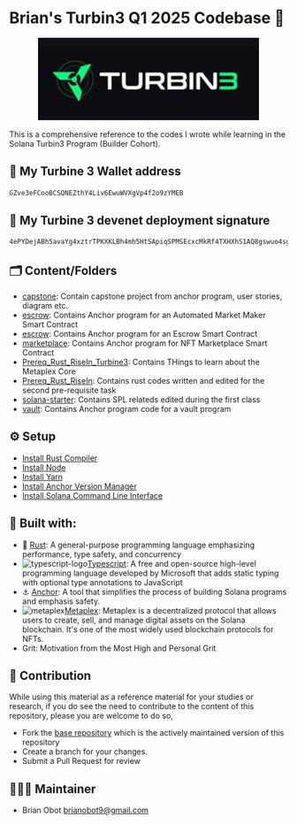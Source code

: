 # Brian's Turbin3 Q1 2025 Codebase 🦇

<div align="center">
  <img src="https://github.com/solana-turbin3/Q1_25_Builder_daniel-burlacu/blob/main/turbine-logo-text.png" alt="Logo" width="400">
</div>

This is a comprehensive reference to the codes I wrote while learning in the Solana Turbin3 Program (Builder Cohort).

## 📂 My Turbine 3 Wallet address

```bash
GZve3eFCooBCSQNEZthY4Liv6EwuWVXgVp4f2o9zYMEB
```

## 📂 My Turbine 3 devenet deployment signature

```bash
4ePYDejABh5avaYg4xztrTPKXKLBh4mh5HtSApiqSPMSEcxcMkRf4TXHXhS1AQ8gswuo4sgu2mqjiG7ysyU3twsj
```

## 🗂️ Content/Folders
- [capstone](/capstone/): Contain capstone project from anchor program, user stories, diagram etc.
- [escrow](/escrow): Contains Anchor program for an Automated Market Maker Smart Contract
- [escrow](/escrow/): Contains Anchor program for an Escrow Smart Contract
- [marketplace](/marketplace/): Contains Anchor program for NFT Marketplace Smart Contract
- [Prereq_Rust_RiseIn_Turbine3](/Prereq_Rust_RiseIn_Turbine3/): Contains THings to learn about the Metaplex Core 
- [Prereq_Rust_RiseIn](/Prereq_Rust_RiseIn/): Contains rust codes written and edited for the second pre-requisite task
- [solana-starter](/solana-starter/): Contains SPL relateds edited during the first class
- [vault](/vault): Contains Anchor program code for a vault program


## ⚙️ Setup
- [Install Rust Compiler](https://www.rust-lang.org/tools/install)
- [Install Node](https://nodejs.org/en/download)
- [Install Yarn](https://classic.yarnpkg.com/lang/en/docs/install/)
- [Install Anchor Version Manager](https://www.anchor-lang.com/docs/installation)
- [Install Solana Command Line Interface](https://docs.solana.com/cli/install-solana-cli-tools)


## 🔨 Built with:
- 🦀 [Rust](https://www.rust-lang.org/): A general-purpose programming language emphasizing performance, type safety, and concurrency
- <img src="https://www.svgrepo.com/show/374144/typescript.svg" alt="typescript-logo" width="20"/>[Typescript](https://www.typescriptlang.org/): A free and open-source high-level programming language developed by Microsoft that adds static typing with optional type annotations to JavaScript
- ⚓️ [Anchor](https://www.anchor-lang.com/): A tool that simplifies the process of building Solana programs and emphasis safety.
- <img src="https://avatars.githubusercontent.com/u/84874526?s=200&v=4" alt="metaplex" width="20"/>[Metaplex](https://www.metaplex.com/): Metaplex is a decentralized protocol that allows users to create, sell, and manage digital assets on the Solana blockchain. It's one of the most widely used blockchain protocols for NFTs. 
- Grit: Motivation from the Most High and Personal Grit 

## 🤝 Contribution
While using this material as a reference material for your studies or research, if you do see the need to contribute to the 
content of this repository, please you are welcome to do so, 

- Fork the [base repository](https://github.com/brianobot/TURBIN3-Q1-25) which is the actively maintained version of this repository
- Create a branch for your changes.
- Submit a Pull Request for review


## 👨🏽‍🔧 Maintainer
- Brian Obot <brianobot9@gmail.com>